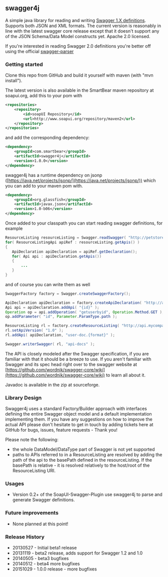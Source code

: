 ## swagger4j

A simple java library for reading and writing [Swagger 1.X definitions](https://swagger.io). Supports both JSON and XML formats. The current version is
reasonably in line with the latest swagger core release except that it doesn't support any of the JSON Schema/Data Model constructs yet. Apache 2.0 licensed.

If you're interested in reading Swagger 2.0 definitions you're better off using the official [swagger-parser](https://github.com/swagger-api/swagger-parser)

### Getting started

Clone this repo from GitHub and build it yourself with maven (with "mvn install"). 

The latest version is also available in the SmartBear maven repository at soapui.org, add this to your pom with

```xml
<repositories>
    <repository>
        <id>soapUI Repository</id>
        <url>http://www.soapui.org/repository/maven2</url>
    </repository>
</repositories>
```

and add the corresponding dependency:

```xml
<dependency>
    <groupId>com.smartbear</groupId>
    <artifactId>swagger4j</artifactId>
    <version>1.0.0</version>
</dependency>
```

swagger4j has a runtime dependency
on jsonp ([https://java.net/projects/jsonp/](https://java.net/projects/jsonp/)) which you can add to your maven pom with.

```xml
<dependency>
    <groupId>org.glassfish</groupId>
    <artifactId>javax.json</artifactId>
    <version>1.0-b06</version>
</dependency>
```

Once added to your classpath you can start reading swagger definitions, for example

```java
ResourceListing resourceListing = Swagger.readSwagger( "http://petstore.swagger.wordnik.com/api/api-docs.json" )
for( ResourceListingApi apiRef : resourceListing.getApis() )
{
   ApiDeclaration apiDeclaration = apiRef.getDeclaration();
   for( Api api : apiDeclaration.getApis())
   {
       ...
   }
}
```

and of course you can write them as well

```java
SwaggerFactory factory = Swagger.createSwaggerFactory();

ApiDeclaration apiDeclaration = factory.createApiDeclaration( "http://api.mycompany.com/apis", "/user" );
Api api = apiDeclaration.addApi( "{id}" );
Operation op = api.addOperation( "getuserbyid", Operation.Method.GET );
op.addParameter( "id", Parameter.ParamType.path );

ResourceListing rl = factory.createResourceListing( "http://api.mycompany.com/apis" );
rl.setApiVersion( "1.0" );
rl.addApi( apiDeclaration, "user-doc.{format}" );

Swagger.writerSwagger( rl, "api-docs" );
```

The API is closely modeled after the Swagger specification, if you are familiar with that it should be a breeze to use.
If you aren't familiar with Swagger and its spec head right over to the swagger website at 
[https://github.com/wordnik/swagger-core/wiki](https://github.com/wordnik/swagger-core/wiki) to learn all about it.

Javadoc is available in the zip at sourceforge.

### Library Design

Swagger4j uses a standard Factory/Builder approach with interfaces defining the entire Swagger object model and a
default implementation implementing them. If you have any suggestions on how to improve the actual API please don't
hesitate to get in touch by adding tickets here at GitHub for bugs, issues, feature requests - Thank you!

Please note the following:
- the whole DataModel/DataType part of Swagger is not yet supported
- paths to APIs referred to in a ResourceListing are resolved by adding the path of the api to the basePath defined
in the resourceListing. If the basePath is relative - it is resolved relatively to the host/root of the ResourceListing
URI.

### Usages

* Version 0.2+ of the SoapUI-Swagger-Plugin use swagger4j to parse and generate Swagger definitions.

### Future improvements

* None planned at this point!

### Release History

* 20130527 - Initial beta1 release
* 20131119 - beta2 release, adds support for Swagger 1.2 and 1.0
* 20140505 - beta3 bugfixes
* 20140512 - beta4 more bugfixes
* 20151029 - 1.0.0 release - more bugfixes
